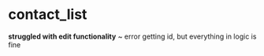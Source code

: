 # contact_list

**struggled with edit functionality** ~ error getting id, but everything in logic is fine

